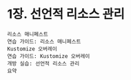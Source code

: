 # 1장. 선언적 리소스 관리

```
리소스 매니페스트
연습 가이드: 리소스 매니페스트
Kustomize 오버레이
연습 가이드: Kustomize 오버레이
개방 실습: 선언적 리소스 관리
요약
```
